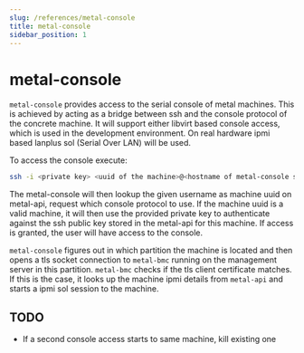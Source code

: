 ```yaml
---
slug: /references/metal-console
title: metal-console
sidebar_position: 1
---
```


# metal-console

`metal-console` provides access to the serial console of metal machines.
This is achieved by acting as a bridge between ssh and the console protocol of the concrete machine.
It will support either libvirt based console access, which is used in the development environment.
On real hardware ipmi based lanplus sol (Serial Over LAN) will be used.

To access the console execute:

```bash
ssh -i <private key> <uuid of the machine>@<hostname of metal-console server>
```

The metal-console will then lookup the given username as machine uuid on metal-api, request which console protocol to use.
If the machine uuid is a valid machine, it will then use the provided private key to authenticate against the ssh public key stored in the metal-api for this machine. If access is granted, the user will have access to the console.

`metal-console` figures out in which partition the machine is located and then opens a tls socket connection to `metal-bmc` running on the management server in this partition. `metal-bmc` checks if the tls client certificate matches. If this is the case, it looks up the machine ipmi details from `metal-api` and starts a ipmi sol session to the machine.

## TODO

- If a second console access starts to same machine, kill existing one
